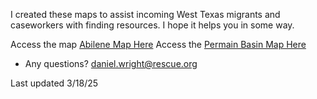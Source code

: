I created these maps to assist incoming West Texas migrants and caseworkers with finding resources. I hope it helps you in some way. 

Access the map [Abilene Map Here](https://ircdanielwright.github.io/map.htm)
Access the [Permain Basin Map Here](https://ircdanielwright.github.io/pbmap.htm)



* Any questions? 
daniel.wright@rescue.org

Last updated 3/18/25
